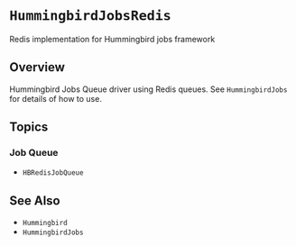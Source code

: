 # ``HummingbirdJobsRedis``

Redis implementation for Hummingbird jobs framework

## Overview

Hummingbird Jobs Queue driver using Redis queues. See ``HummingbirdJobs`` for details of how to use.

## Topics

### Job Queue

- ``HBRedisJobQueue``

## See Also

- ``Hummingbird``
- ``HummingbirdJobs``
